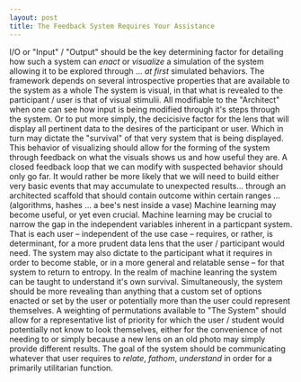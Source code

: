 ```yaml
---
layout: post
title: The Feedback System Requires Your Assistance
---
```

I/O or "Input" / "Output" should be the key determining factor for detailing how such a system can *enact* or *visualize* a simulation of the system allowing it to be explored through … *at first* simulated behaviors. The framework depends on several introspective properties that are available to the system as a whole The system is visual, in that what is revealed to the participant / user is that of visual stimulii. All modifiable to the "Architect" when one can see how input is being modified through it's steps through the system. Or to put more simply, the decicisive factor for the lens that will display all pertinent data to the desires of the participant or user. Which in turn may dictate the "survival" of that very system that is being displayed. This behavior of visualizing should allow for the forming of the system through feedback on what the visuals shows us and how useful they are. A closed feedback loop that we can modify with suspected behavior should only go far. It would rather be more likely that we will need to build either very basic events that may accumulate to unexpected results… through an architected scaffold that should contain outcome within certain ranges … (algorithms, hashes … a bee's nest inside a vase) Machine learning may become useful, or yet even crucial. Machine learning may be crucial to narrow the gap in the independent variables inherent in a particpant system. That is each user – independent of the use case – requires, or rather, is determinant, for a more prudent data lens that the user / participant would need. The system may also dictate to the participant what it requires in order to become stable, or in a more general and relatable sense – for that system to return to entropy. In the realm of machine leanring the system can be taught to understand it's own survival. Simultaneously, the system should be more revealing than anything that a custom set of options enacted or set by the user or potentially more than the user could represent themselves. A weighting of permutations available to "The System" should allow for a representative list of priority for which the user / student would potentially not know to look themselves, either for the convenience of not needing to or simply because a new lens on an old photo may simply provide different results. The goal of the system should be communicating whatever that user requires to *relate*, *fathom*, *understand* in order for a primarily utilitarian function.
